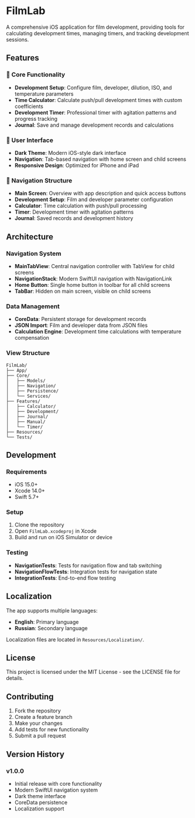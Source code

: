 # FilmLab

A comprehensive iOS application for film development, providing tools for calculating development times, managing timers, and tracking development sessions.

## Features

### 🎯 Core Functionality
- **Development Setup**: Configure film, developer, dilution, ISO, and temperature parameters
- **Time Calculator**: Calculate push/pull development times with custom coefficients
- **Development Timer**: Professional timer with agitation patterns and progress tracking
- **Journal**: Save and manage development records and calculations

### 🎨 User Interface
- **Dark Theme**: Modern iOS-style dark interface
- **Navigation**: Tab-based navigation with home screen and child screens
- **Responsive Design**: Optimized for iPhone and iPad

### 📱 Navigation Structure
- **Main Screen**: Overview with app description and quick access buttons
- **Development Setup**: Film and developer parameter configuration
- **Calculator**: Time calculation with push/pull processing
- **Timer**: Development timer with agitation patterns
- **Journal**: Saved records and development history

## Architecture

### Navigation System
- **MainTabView**: Central navigation controller with TabView for child screens
- **NavigationStack**: Modern SwiftUI navigation with NavigationLink
- **Home Button**: Single home button in toolbar for all child screens
- **TabBar**: Hidden on main screen, visible on child screens

### Data Management
- **CoreData**: Persistent storage for development records
- **JSON Import**: Film and developer data from JSON files
- **Calculation Engine**: Development time calculations with temperature compensation

### View Structure
```
FilmLab/
├── App/
├── Core/
│   ├── Models/
│   ├── Navigation/
│   ├── Persistence/
│   └── Services/
├── Features/
│   ├── Calculator/
│   ├── Development/
│   ├── Journal/
│   ├── Manual/
│   └── Timer/
├── Resources/
└── Tests/
```

## Development

### Requirements
- iOS 15.0+
- Xcode 14.0+
- Swift 5.7+

### Setup
1. Clone the repository
2. Open `FilmLab.xcodeproj` in Xcode
3. Build and run on iOS Simulator or device

### Testing
- **NavigationTests**: Tests for navigation flow and tab switching
- **NavigationFlowTests**: Integration tests for navigation state
- **IntegrationTests**: End-to-end flow testing

## Localization

The app supports multiple languages:
- **English**: Primary language
- **Russian**: Secondary language

Localization files are located in `Resources/Localization/`.

## License

This project is licensed under the MIT License - see the LICENSE file for details.

## Contributing

1. Fork the repository
2. Create a feature branch
3. Make your changes
4. Add tests for new functionality
5. Submit a pull request

## Version History

### v1.0.0
- Initial release with core functionality
- Modern SwiftUI navigation system
- Dark theme interface
- CoreData persistence
- Localization support 